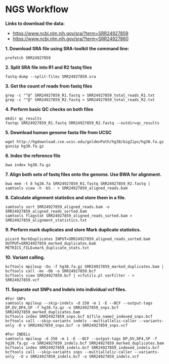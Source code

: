 # NGS Workflow
**Links to download the data:**
* https://www.ncbi.nlm.nih.gov/sra/?term=SRR24927859
* https://www.ncbi.nlm.nih.gov/sra/?term=SRR24927860

**1. Download SRA file using SRA-toolkit the command line:**
```shell
prefetch SRR24927859
```
**2. Split SRA file into R1 and R2 fastq files**
```shell
fastq-dump --split-files SRR24927859.sra
```
**3. Get the count of reads from fastq files**
```shell
grep -c "^@" SRR24927859_R1.fastq > SRR24927859_total_reads_R1.txt
grep -c "^@" SRR24927859_R2.fastq > SRR24927859_total_reads_R2.txt
```
**4. Perform basic QC checks on both files**
```shell
mkdir qc_results
fastqc SRR24927859_R1.fastq SRR24927859_R2.fastq --outdir=qc_results
```
**5. Download human genome fasta file from UCSC**
```shell
wget http://hgdownload.cse.ucsc.edu/goldenPath/hg38/bigZips/hg38.fa.gz
gunzip hg38.fa.gz
```
**6. Index the reference file**
```shell
bwa index hg38.fa.gz
```
**7. Align both sets of fastq files onto the genome. Use BWA for alignment.**
```shell
bwa mem -t 8 hg38.fa SRR24927859_R1.fastq SRR24927859_R2.fastq | samtools view -h -bS - > SRR24927859_aligned_reads.bam
```
**8. Calculate alignment statistics and store them in a file.**
```shell
samtools sort SRR24927859_aligned_reads.bam -o SRR24927859_aligned_reads_sorted.bam
samtools flagstat SRR24927859_aligned_reads_sorted.bam > SRR24927859_alignment_statistics.txt

```
**9. Perform mark duplicates and store Mark duplicate statistics.**
```shell
picard MarkDuplicates INPUT=SRR24927859_aligned_reads_sorted.bam OUTPUT=SRR24927859_marked_duplicates.bam METRICS_FILE=mark_duplicate_stats.txt
```
**10. Variant calling.**
```shell
bcftools mpileup -Ou -f hg38.fa.gz SRR24927859_marked_duplicates.bam | bcftools call -mv -Ob -o SRR24927859.bcf
bcftools view SRR24927859.bcf | vcfutils.pl varFilter - > SRR24927859.vcf
```
**11. Separate out SNPs and Indels into individual vcf files.**
```shell
#For SNPs
samtools mpileup --skip-indels -d 250 -m 1 -E --BCF --output-tags DP,DV,DP4,SP -f hg38.fa.gz -o SRR24927859_snps.bcf SRR24927859_marked_duplicates.bam
bcftools index SRR24927859_snps.bcf ${file_name}_indexed_snps.bcf
bcftools call --skip-variants indels --multiallelic-caller --variants-only -O v SRR24927859_snps.bcf -o SRR24927859_snps.vcf

#For INDELs
samtools mpileup -d 250 -m 1 -E --BCF --output-tags DP,DV,DP4,SP -f hg38.fa.gz -o SRR24927859_indels.bcf SRR24927859_marked_duplicates.bam
bcftools index SRR24927859_indels.bcf SRR24927859_indexed_indels.bcf
bcftools call --skip-variants snps --multiallelic-caller --variants-only  -O v SRR24927859_indels.bcf -o SRR24927859_indels.vcf
```

